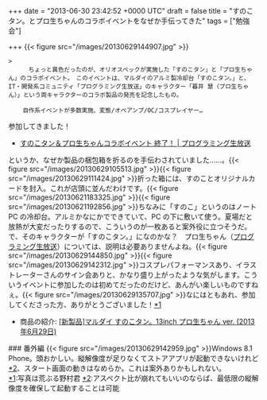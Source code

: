 
+++
date = "2013-06-30 23:42:52 +0000 UTC"
draft = false
title = "すのこタン。とプロ生ちゃんのコラボイベントをなぜか手伝ってきた"
tags = ["勉強会"]

+++
{{< figure src="/images/20130629144907.jpg"  >}}

    >
        　ちょっと異色だったのが、オリオスペックが実施した「すのこタン」と「プロ生ちゃん」のコラボイベント。　このイベントは、マルダイのアルミ製冷却台「すのこタン。」と、IT・開発系コミュニティ「プログラミング生放送」のキャラクター「暮井 慧（プロ生ちゃん）」という両キャラクターのコラボ製品の発売を記念したもの。

        自作系イベントが多数実施、変態/オペアンプ/OC/コスプレイヤー…
    
参加してきました！

<ul>
<li><a href="http://pronama.azurewebsites.net/2013/07/01/collabo-event-report">すのこタン＆プロ生ちゃんコラボイベント 終了！ | プログラミング生放送</a></li>
</ul>というか、なぜか製品の梱包箱を折るのを手伝わされていました……。{{< figure src="/images/20130629105513.jpg"  >}}{{< figure src="/images/20130629111424.jpg"  >}}折った箱には、すのことオリジナルカードを封入。これが店頭に並んだわけです。{{< figure src="/images/20130621183325.jpg"  >}}{{< figure src="/images/20130621192856.jpg"  >}}ちなみに「すのこ」というのはノート PC の冷却台。アルミかなにかでできていて、PC の下に敷いて使う。夏場だと放熱が大変だったりするので、こういうのが一枚あると案外役に立つそうだ。で、そのキャラクターが「すのこタン。」になのかな？　プロ生ちゃん（<a href="http://pronama.jp/">プログラミング生放送</a>）については、説明は必要ありませんよね。{{< figure src="/images/20130629144850.jpg"  >}}{{< figure src="/images/20130629142312.jpg"  >}}コスプレパフォーマンスあり、イラストレーターさんのサイン会ありと、かなり盛り上がったような気がします。こういうイベントに参加したのは初めてだったのだけど、あんがい楽しいものですねぇ。{{< figure src="/images/20130629135707.jpg"  >}}なにはともあれ、参加してくださった方、ありがとうございました！<a href="#f1" name="fn1" title="写真は荒ぶる野村君">*1</a>

<ul>
<li>商品の紹介: <a href="http://akiba-pc.watch.impress.co.jp/hotline/20130629/ni_csunoko.html">[新製品]マルダイ すのこタン。13inch プロ生ちゃん ver. (2013年6月29日)</a></li>
</ul>
<div class="section">
    ### 番外編
    {{< figure src="/images/20130629142959.jpg"  >}}Windows 8.1 Phone。頭おかしい。縦解像度が足りなくてストアアプリが起動できないけれど<a href="#f2" name="fn2" title="アスペクト比が崩れてもいいのならば、最低限の縦解像度を確保して起動することは可能">*2</a>、スタート画面の動きはなめらか。これは案外ありかもしれない。

</div><div class="footnote">
<a href="#fn1" name="f1" class="footnote-number">*1</a><span class="footnote-delimiter">:</span><span class="footnote-text">写真は荒ぶる野村君</span>
<a href="#fn2" name="f2" class="footnote-number">*2</a><span class="footnote-delimiter">:</span><span class="footnote-text">アスペクト比が崩れてもいいのならば、最低限の縦解像度を確保して起動することは可能</span>
</div>

